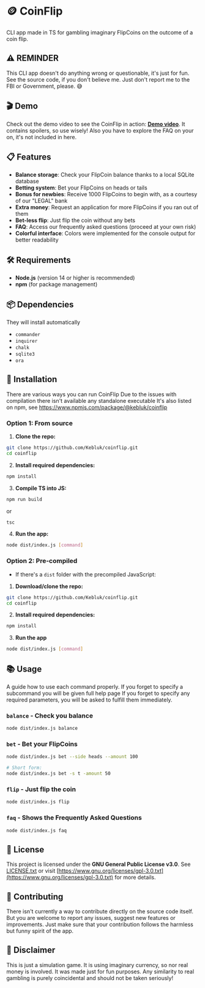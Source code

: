 # 🪙 CoinFlip

CLI app made in TS for gambling imaginary FlipCoins on the outcome of a coin flip.

## ⚠️ REMINDER

This CLI app doesn't do anything wrong or questionable, it's just for fun. See the source code, if you don't believe me. Just don't report me to the FBI or Government, please. 😅

## 🎬 Demo

Check out the demo video to see the CoinFlip in action: **[Demo video](CoinFlip-Demo.mp4)**. It contains spoilers, so use wisely! Also you have to explore the FAQ on your on, it's not included in here.

## 📋 Features

-   **Balance storage**: Check your FlipCoin balance thanks to a local SQLite database
-   **Betting system**: Bet your FlipCoins on heads or tails
-   **Bonus for newbies**: Receive 1000 FlipCoins to begin with, as a courtesy of our "LEGAL" bank
-   **Extra money**: Request an application for more FlipCoins if you ran out of them
-   **Bet-less flip**: Just flip the coin without any bets
-   **FAQ**: Access our frequently asked questions (proceed at your own risk)
-   **Colorful interface**: Colors were implemented for the console output for better readability

## 🛠️ Requirements

-   **Node.js** (version 14 or higher is recommended)
-   **npm** (for package management)

## 📦 Dependencies

They will install automatically

-   `commander`
-   `inquirer`
-   `chalk`
-   `sqlite3`
-   `ora`

## 🚀 Installation

There are various ways you can run CoinFlip
Due to the issues with compilation there isn't available any standalone executable
It's also listed on npm, see https://www.npmjs.com/package/@kebluk/coinflip

### Option 1: From source

1. **Clone the repo:**

```bash
git clone https://github.com/Kebluk/coinflip.git
cd coinflip
```

2. **Install required dependencies:**

```bash
npm install
```

3. **Compile TS into JS:**

```bash
npm run build
```

or

```bash
tsc
```

4. **Run the app:**

```bash
node dist/index.js [command]
```

### Option 2: Pre-compiled

-   If there's a `dist` folder with the precompiled JavaScript:

1. **Download/clone the repo:**

```bash
git clone https://github.com/Kebluk/coinflip.git
cd coinflip
```

2. **Install required dependencies:**

```bash
npm install
```

3. **Run the app**

```bash
node dist/index.js [command]

```

## 📚 Usage

A guide how to use each command properly.
If you forget to specify a subcommand you will be given full help page
If you forget to specify any required parameters, you will be asked to fulfill them immediately.

### `balance` - Check you balance

```bash
node dist/index.js balance
```

### `bet` - Bet your FlipCoins

```bash
node dist/index.js bet --side heads --amount 100

# Short form:
node dist/index.js bet -s t -amount 50
```

### `flip` - Just flip the coin

```bash
node dist/index.js flip
```

### `faq` - Shows the Frequently Asked Questions

```bash
node dist/index.js faq
```

## 📄 License

This project is licensed under the **GNU General Public License v3.0**.
See [LICENSE.txt](LICENSE.txt) or visit [https://www.gnu.org/licenses/gpl-3.0.txt](https://www.gnu.org/licenses/gpl-3.0.txt) for more details.

## 🤝 Contributing

There isn't currently a way to contribute directly on the source code itself.
But you are welcome to report any issues, suggest new features or improvements. Just make sure that your contribution follows the harmless but funny spirit of the app.

## 🎯 Disclaimer

This is just a simulation game. It is using imaginary currency, so nor real money is involved. It was made just for fun purposes. Any similarity to real gambling is purely coincidental and should not be taken seriously!

